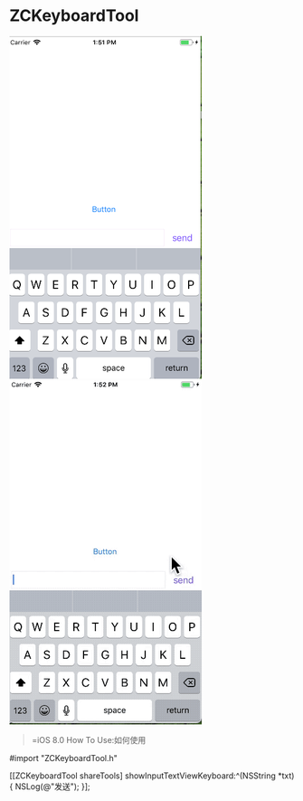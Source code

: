# ZCKeyboardTool
![](https://github.com/yellowTiger/ZCKeyboardTool/blob/master/aa.png)
![](https://github.com/yellowTiger/ZCKeyboardTool/blob/master/ddd.gif)
  >=iOS 8.0
How To Use:如何使用

#import "ZCKeyboardTool.h"

 [[ZCKeyboardTool shareTools] showInputTextViewKeyboard:^(NSString *txt) {
      NSLog(@"发送");
  }];
